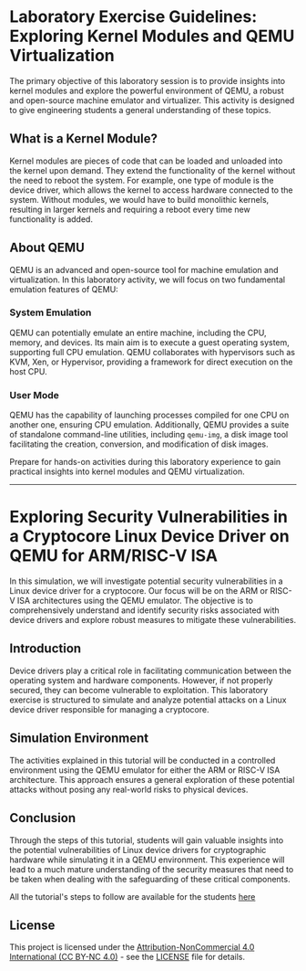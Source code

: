 
# Laboratory Exercise Guidelines: Exploring Kernel Modules and QEMU Virtualization

The primary objective of this laboratory session is to provide insights into kernel modules and explore the powerful environment of QEMU, a robust and open-source machine emulator and virtualizer. This activity is designed to give engineering students a general understanding of these topics.

## What is a Kernel Module?

Kernel modules are pieces of code that can be loaded and unloaded into the kernel upon demand. They extend the functionality of the kernel without the need to reboot the system. For example, one type of module is the device driver, which allows the kernel to access hardware connected to the system. Without modules, we would have to build monolithic kernels, resulting in larger kernels and requiring a reboot every time new functionality is added.

## About QEMU

QEMU is an advanced and open-source tool for machine emulation and virtualization. In this laboratory activity, we will focus on two fundamental emulation features of QEMU:

### System Emulation

QEMU can potentially emulate an entire machine, including the CPU, memory, and devices. Its main aim is to execute a guest operating system, supporting full CPU emulation. QEMU collaborates with hypervisors such as KVM, Xen, or Hypervisor, providing a framework for direct execution on the host CPU.

### User Mode

QEMU has the capability of launching processes compiled for one CPU on another one, ensuring CPU emulation. Additionally, QEMU provides a suite of standalone command-line utilities, including `qemu-img`, a disk image tool facilitating the creation, conversion, and modification of disk images.

Prepare for hands-on activities during this laboratory experience to gain practical insights into kernel modules and QEMU virtualization.

---

# Exploring Security Vulnerabilities in a Cryptocore Linux Device Driver on QEMU for ARM/RISC-V ISA

In this simulation, we will investigate potential security vulnerabilities in a Linux device driver for a cryptocore. Our focus will be on the ARM or RISC-V ISA architectures using the QEMU emulator. The objective is to comprehensively understand and identify security risks associated with device drivers and explore robust measures to mitigate these vulnerabilities.

## Introduction

Device drivers play a critical role in facilitating communication between the operating system and hardware components. However, if not properly secured, they can become vulnerable to exploitation. This laboratory exercise is structured to simulate and analyze potential attacks on a Linux device driver responsible for managing a cryptocore.


## Simulation Environment

The activities explained in this tutorial will be conducted in a controlled environment using the QEMU emulator for either the ARM or RISC-V ISA architecture. This approach ensures a general exploration of these potential attacks without posing any real-world risks to physical devices.

## Conclusion

Through the steps of this tutorial, students will gain valuable insights into the potential vulnerabilities of Linux device drivers for cryptographic hardware while simulating it in a QEMU environment. This experience will lead to a much mature understanding of the security measures that need to be taken when dealing with the safeguarding of these critical components.

All the tutorial's steps to follow are available for the students [here](https://osproject.notion.site/osproject/O-S-Laboratory-Cryptographic-core-driver-10fba325c5424cf08e55adc61f92ea04?p=8ee7952417c74862a0ec9b92568c1a16&pm=s)


## License

This project is licensed under the [Attribution-NonCommercial 4.0 International (CC BY-NC 4.0)](LICENSE) - see the [LICENSE](LICENSE) file for details.